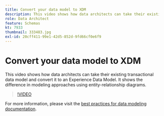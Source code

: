 ```yaml
---
title: Convert your data model to XDM
description: This video shows how data architects can take their existing transactional data model and convert it to an Experience Data Model. It shows the difference in modeling approaches using entity-relationship diagrams.
role: Data Architect
feature: Schemas
kt: 7933
thumbnail: 333483.jpg
exl-id: 20cff411-99e1-42d5-852d-9fd66cf0e6f9
---
```

# Convert your data model to XDM

This video shows how data architects can take their existing transactional data model and convert it to an Experience Data Model. It shows the difference in modeling approaches using entity-relationship diagrams. 

>[!VIDEO](https://video.tv.adobe.com/v/333483?quality=12&learn=on)

For  more information, please visit the [best practices for data modeling documentation](https://experienceleague.adobe.com/docs/experience-platform/xdm/schema/best-practices.html).
